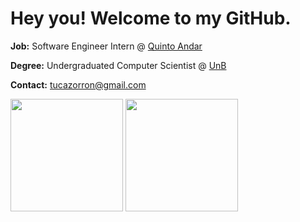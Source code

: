 # Hey you! Welcome to my GitHub.

__Job:__ Software Engineer Intern @ [Quinto Andar](https://github.com/quintoandar)

__Degree:__ Undergraduated Computer Scientist @ [UnB](https://www.unb.br/)

__Contact:__ tucazorron@gmail.com

<div>
  <img height="180em" src="https://github-readme-stats.vercel.app/api?username=tucazorron&show_icons=true&theme=dark&include_all_commits=true&count_private=true"/>
  <img height="180em" src="https://github-readme-stats.vercel.app/api/top-langs/?username=tucazorron&layout=compact&langs_count=6&theme=dark"/>
</div>
